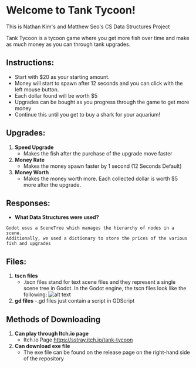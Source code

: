 
# Welcome to Tank Tycoon!

This is Nathan Kim's and Matthew Seo's CS Data Structures Project

Tank Tycoon is a tycoon game where you get more fish over time and make as much money as you can through tank upgrades. 

## Instructions:

- Start with $20 as your starting amount.
- Money will start to spawn after 12 seconds and you can click with the left mouse button.
- Each dollar found will be worth $5
- Upgrades can be bought as you progress through the game to get more money
- Continue this until you get to buy a shark for your aquarium!

## Upgrades:
1. **Speed Upgrade**
   - Makes the fish after the purchase of the upgrade move faster
2. **Money Rate**
   - Makes the money spawn faster by 1 second (12 Seconds Default)
3. **Money Worth**
   - Makes the money worth more. Each collected dollar is worth $5 more after the upgrade.

## Responses:
- **What Data Structures were used?**
```
Godot uses a SceneTree which manages the hierarchy of nodes in a scene.
Additionally, we used a dictionary to store the prices of the various fish and upgrades
```

## Files:
1. **tscn files**
   - .tscn files stand for text scene files and they represent a single scene tree in Godot. In the Godot engine, the tscn files look like the following:
     ![alt text](https://docs.godotengine.org/en/stable/_images/nodes_and_scenes_05_editor_with_label.webp)
 2. **gd files**
    -.gd files just contain a script in GDScript

## Methods of Downloading
 1. **Can play through Itch.io page**
    - Itch.io Page https://sstray.itch.io/tank-tycoon
 2. **Can download exe file**
    - The exe file can be found on the release page on the right-hand side of the repository

